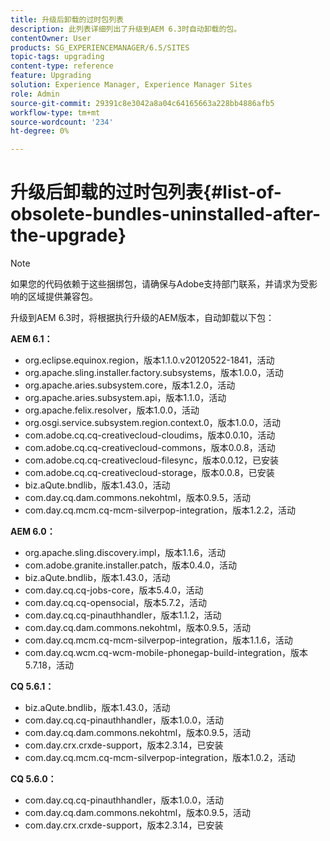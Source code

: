 ```yaml
---
title: 升级后卸载的过时包列表
description: 此列表详细列出了升级到AEM 6.3时自动卸载的包。
contentOwner: User
products: SG_EXPERIENCEMANAGER/6.5/SITES
topic-tags: upgrading
content-type: reference
feature: Upgrading
solution: Experience Manager, Experience Manager Sites
role: Admin
source-git-commit: 29391c8e3042a8a04c64165663a228bb4886afb5
workflow-type: tm+mt
source-wordcount: '234'
ht-degree: 0%

---
```


# 升级后卸载的过时包列表{#list-of-obsolete-bundles-uninstalled-after-the-upgrade}

>[!NOTE]
>
>如果您的代码依赖于这些捆绑包，请确保与Adobe支持部门联系，并请求为受影响的区域提供兼容包。

升级到AEM 6.3时，将根据执行升级的AEM版本，自动卸载以下包：

**AEM 6.1：**

* org.eclipse.equinox.region，版本1.1.0.v20120522-1841，活动
* org.apache.sling.installer.factory.subsystems，版本1.0.0，活动
* org.apache.aries.subsystem.core，版本1.2.0，活动
* org.apache.aries.subsystem.api，版本1.1.0，活动
* org.apache.felix.resolver，版本1.0.0，活动
* org.osgi.service.subsystem.region.context.0，版本1.0.0，活动
* com.adobe.cq.cq-creativecloud-cloudims，版本0.0.10，活动
* com.adobe.cq.cq-creativecloud-commons，版本0.0.8，活动
* com.adobe.cq.cq-creativecloud-filesync，版本0.0.12，已安装
* com.adobe.cq.cq-creativecloud-storage，版本0.0.8，已安装
* biz.aQute.bndlib，版本1.43.0，活动
* com.day.cq.dam.commons.nekohtml，版本0.9.5，活动
* com.day.cq.mcm.cq-mcm-silverpop-integration，版本1.2.2，活动

**AEM 6.0：**

* org.apache.sling.discovery.impl，版本1.1.6，活动
* com.adobe.granite.installer.patch，版本0.4.0，活动
* biz.aQute.bndlib，版本1.43.0，活动
* com.day.cq.cq-jobs-core，版本5.4.0，活动
* com.day.cq.cq-opensocial，版本5.7.2，活动
* com.day.cq.cq-pinauthhandler，版本1.1.2，活动
* com.day.cq.dam.commons.nekohtml，版本0.9.5，活动
* com.day.cq.mcm.cq-mcm-silverpop-integration，版本1.1.6，活动
* com.day.cq.wcm.cq-wcm-mobile-phonegap-build-integration，版本5.7.18，活动

**CQ 5.6.1：**

* biz.aQute.bndlib，版本1.43.0，活动
* com.day.cq.cq-pinauthhandler，版本1.0.0，活动
* com.day.cq.dam.commons.nekohtml，版本0.9.5，活动
* com.day.crx.crxde-support，版本2.3.14，已安装
* com.day.cq.mcm.cq-mcm-silverpop-integration，版本1.0.2，活动

**CQ 5.6.0：**

* com.day.cq.cq-pinauthhandler，版本1.0.0，活动
* com.day.cq.dam.commons.nekohtml，版本0.9.5，活动
* com.day.crx.crxde-support，版本2.3.14，已安装
